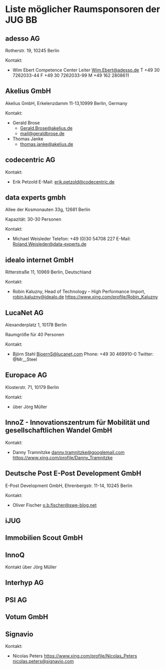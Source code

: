 # Liste möglicher Raumsponsoren der JUG BB

## adesso AG

Rotherstr. 19, 10245 Berlin

Kontakt:
  - Wim Ebert
    Competence Center Leiter
    Wim.Ebert@adesso.de
    T +49 30 7262033-44
    F +49 30 7262033-99
    M +49 162 2808611

## Akelius GmbH

Akelius GmbH, Erkelenzdamm 11-13,10999 Berlin, Germany

Kontakt:
  - Gerald Brose
    - Gerald.Brose@akelius.de
    - mail@geraldbrose.de 
  - Thomas Janke 
    - thomas.janke@akelius.de
    
## codecentric AG

Kontakt:
 - Erik Petzold
   E-Mail: erik.petzold@codecentric.de


## data experts gmbh

Allee der Kosmonauten 33g, 12681 Berlin

Kapazität: 30-30 Personen

Kontakt:
 - Michael Weisleder
   Telefon: +49 (0)30 54708 227
   E-Mail: 	Roland.Weisleder@data-experts.de
   
## idealo internet GmbH

Ritterstraße 11, 10969 Berlin, Deutschland

Kontakt:
  - Robin Kaluzny, Head of Technology – High Performance Import,
    robin.kaluzny@idealo.de
    https://www.xing.com/profile/Robin_Kaluzny
    
    
## LucaNet AG

Alexanderplatz 1, 10178 Berlin

Raumgröße für 40 Personen

Kontakt:
  - Björn Stahl
    BjoernS@lucanet.com
    Phone: +49 30 469910-0
    Twitter: @Mr__Steel
        

## Europace AG

Klosterstr. 71, 10179 Berlin

Kontakt:
  - über Jörg Müller

## InnoZ - Innovationszentrum für Mobilität und gesellschaftlichen Wandel GmbH

Kontakt:
  - Danny Tramnitzke
    danny.tramnitzke@googlemail.com
    https://www.xing.com/profile/Danny_Tramnitzke


## Deutsche Post E-Post Development GmbH

E-Post Development GmbH, Ehrenbergstr. 11-14, 10245 Berlin

Kontakt:
  - Oliver Fischer
    o.b.fischer@swe-blog.net

## iJUG

## Immobilien Scout GmbH

## InnoQ

Kontakt über Jörg Müller

## Interhyp AG

## PSI AG

## Votum GmbH

## Signavio

Kontakt:
  - Nicolas Peters
    https://www.xing.com/profile/Nicolas_Peters
    nicolas.peters@signavio.com

